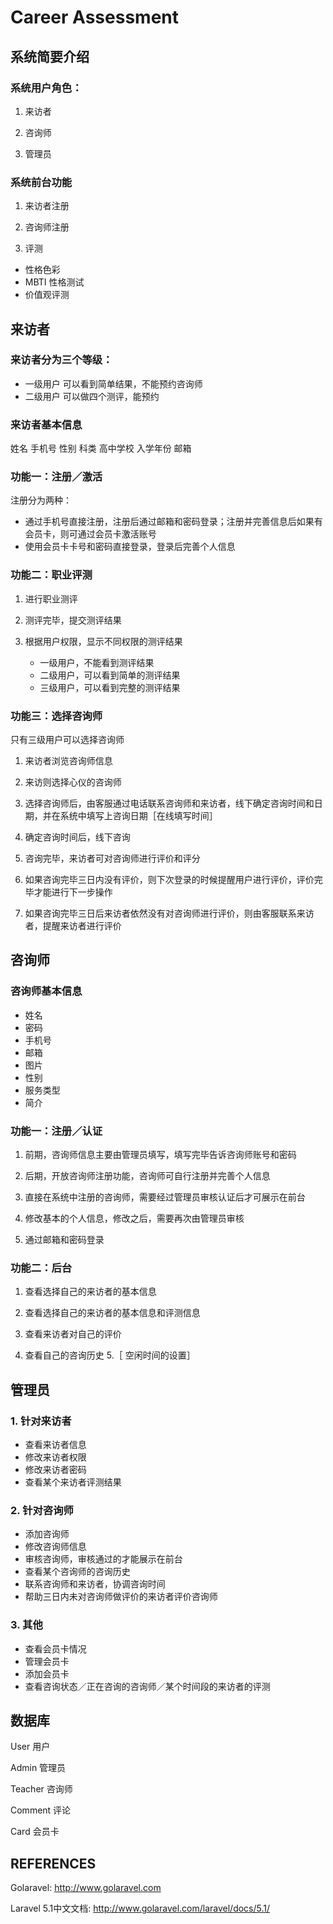 # Career Assessment

## 系统简要介绍

### 系统用户角色：

1. 来访者

2. 咨询师

3. 管理员

### 系统前台功能

1. 来访者注册

2. 咨询师注册

3. 评测

  + 性格色彩
  + MBTI 性格测试
  + 价值观评测
  

## 来访者

### 来访者分为三个等级：

  + 一级用户 可以看到简单结果，不能预约咨询师
  + 二级用户 可以做四个测评，能预约
 
### 来访者基本信息
  姓名
  手机号
  性别
  科类
  高中学校
  入学年份
  邮箱
    

### 功能一：注册／激活

注册分为两种：

  + 通过手机号直接注册，注册后通过邮箱和密码登录；注册并完善信息后如果有会员卡，则可通过会员卡激活账号
  + 使用会员卡卡号和密码直接登录，登录后完善个人信息

### 功能二：职业评测

1. 进行职业测评

2. 测评完毕，提交测评结果

3. 根据用户权限，显示不同权限的测评结果

    + 一级用户，不能看到测评结果
    + 二级用户，可以看到简单的测评结果
    + 三级用户，可以看到完整的测评结果


### 功能三：选择咨询师

只有三级用户可以选择咨询师

1. 来访者浏览咨询师信息

2. 来访则选择心仪的咨询师

3. 选择咨询师后，由客服通过电话联系咨询师和来访者，线下确定咨询时间和日期，并在系统中填写上咨询日期［在线填写时间］

4. 确定咨询时间后，线下咨询

5. 咨询完毕，来访者可对咨询师进行评价和评分

6. 如果咨询完毕三日内没有评价，则下次登录的时候提醒用户进行评价，评价完毕才能进行下一步操作

7. 如果咨询完毕三日后来访者依然没有对咨询师进行评价，则由客服联系来访者，提醒来访者进行评价


## 咨询师

### 咨询师基本信息

  + 姓名
  + 密码
  + 手机号
  + 邮箱
  + 图片
  + 性别
  + 服务类型
  + 简介
  
### 功能一：注册／认证

1. 前期，咨询师信息主要由管理员填写，填写完毕告诉咨询师账号和密码

2. 后期，开放咨询师注册功能，咨询师可自行注册并完善个人信息

3. 直接在系统中注册的咨询师，需要经过管理员审核认证后才可展示在前台

4. 修改基本的个人信息，修改之后，需要再次由管理员审核

5. 通过邮箱和密码登录

### 功能二：后台

1. 查看选择自己的来访者的基本信息

2. 查看选择自己的来访者的基本信息和评测信息

3. 查看来访者对自己的评价

4. 查看自己的咨询历史
5.［ 空闲时间的设置］



## 管理员

### 1. 针对来访者
  
  + 查看来访者信息
  + 修改来访者权限
  + 修改来访者密码
  + 查看某个来访者评测结果

### 2. 针对咨询师

  + 添加咨询师
  + 修改咨询师信息
  + 审核咨询师，审核通过的才能展示在前台
  + 查看某个咨询师的咨询历史
  + 联系咨询师和来访者，协调咨询时间
  + 帮助三日内未对咨询师做评价的来访者评价咨询师

### 3. 其他
   
   + 查看会员卡情况
   + 管理会员卡
   + 添加会员卡
   + 查看咨询状态／正在咨询的咨询师／某个时间段的来访者的评测
  
  
  
## 数据库

User 用户

Admin 管理员

Teacher 咨询师

Comment 评论

Card 会员卡


## REFERENCES

Golaravel: <http://www.golaravel.com>

Laravel 5.1中文文档: <http://www.golaravel.com/laravel/docs/5.1/>